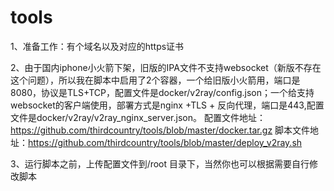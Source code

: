 # tools
1、准备工作：有个域名以及对应的https证书

2、由于国内iphone小火箭下架，旧版的IPA文件不支持websocket（新版不存在这个问题），所以我在脚本中启用了2个容器，一个给旧版小火箭用，端口是8080，协议是TLS+TCP，配置文件是docker/v2ray/config.json；一个给支持websocket的客户端使用，部署方式是nginx +TLS + 反向代理，端口是443,配置文件是docker/v2ray/v2ray_nginx_server.json。
配置文件地址：https://github.com/thirdcountry/tools/blob/master/docker.tar.gz
脚本文件地址：https://github.com/thirdcountry/tools/blob/master/deploy_v2ray.sh

3、运行脚本之前，上传配置文件到/root 目录下，当然你也可以根据需要自行修改脚本

